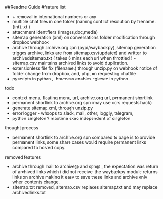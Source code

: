 ##Readme Guide
#feature list
-  \+ removal in international numbers or any
-  multiple chat files in one folder (naming conflict resolution by filename.{int}.txt )
-  attachment identifiers (images,doc,media)
-  sitemap generation (xml) on conversations folder modification through dropbox webhook
-  archive through archive.org spn (pypi/waybackpy), sitemap generation trigges archive, links are from sitemap.csv(updated) and written to archivedsitemap.txt ( takes 6 mins each url when throttled ) - sitemap.csv maintains archived links to avoid duplication.
-  extensionless file fix (filename.) through unzip.py on webhook notice of folder change from dropbox, and, php, on requesting chatfile
-  pyscripts in python , .htaccess enables cgiexec in python
  
todo
-  context menu, floating menu, url, archive.org url, permanent shortlink
-  permanent shortlink to archive.org spn (may use cors requests hack)
-  generate sitemap.xml, through unzip.py
-  error logger - whoops to slack, mail, other, loggly, telegram,
-  python singleton ? maxtime exec independent of singleton
  
thought process
-  permanent shortlink to archive.org spn compared to page is to provide permanent links, some share cases would require permanent links compared to hosted copy.

removed features
-  archive through mail to archive@ and spn@ , the expectation was return of archived links which i did not receive, the waybackpy module returns links on archive making it easy to save these links and archive only when contents change.
-  sitemap.txt removed, sitemap.csv replaces sitemap.txt and may replace archivedlinks.txt